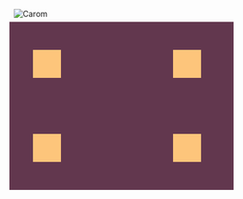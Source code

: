 ![Carom](https://cssbattle.dev/targets/2.png)
<div class="base">
  <div class="square a" ></div>
  <div class="square b" ></div>
  <div class="square c" ></div>
  <div class="square d" ></div>
</div>

<style>
  .base {
    transform: translate(-8px, -8px);
    position: absolute;
    width: 400px;
    height: 300px;
    background: #62374e;
  }
  .square {
    width: 50px;
    height: 50px;
    background: #fdc57b;
  }
  .a {
    margin-top:50px;
    margin-left:42px;
  }
  .b {
    margin-top:100px;
    margin-left:42px;
  }
  .c {
    margin-top: -50px;
    margin-left: 292px;
  }
  .d {
    margin-top: -200px;
    margin-left: 292px;
  }
</style>
